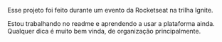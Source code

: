 Esse projeto foi feito durante um evento da Rocketseat na trilha Ignite.

Estou trabalhando no readme e aprendendo a usar a plataforma ainda.
Qualquer dica é muito bem vinda, de organização principalmente.